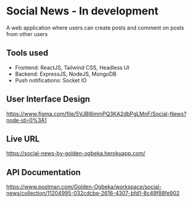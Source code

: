 # Social News - In development

A web application where users can create posts and comment on posts from other users

## Tools used

-   Frontend: ReactJS, Tailwind CSS, Headless UI
-   Backend: ExpressJS, NodeJS, MongoDB
-   Push notifications: Socket IO

## User Interface Design

https://www.figma.com/file/5VJBI6mmPQ3KA2dbPgLMnF/Social-News?node-id=0%3A1

## Live URL

https://social-news-by-golden-ogbeka.herokuapp.com/

## API Documentation

https://www.postman.com/Golden-Ogbeka/workspace/social-news/collection/11204995-032cdcbe-2616-4307-bfd1-8c49f88fe902
